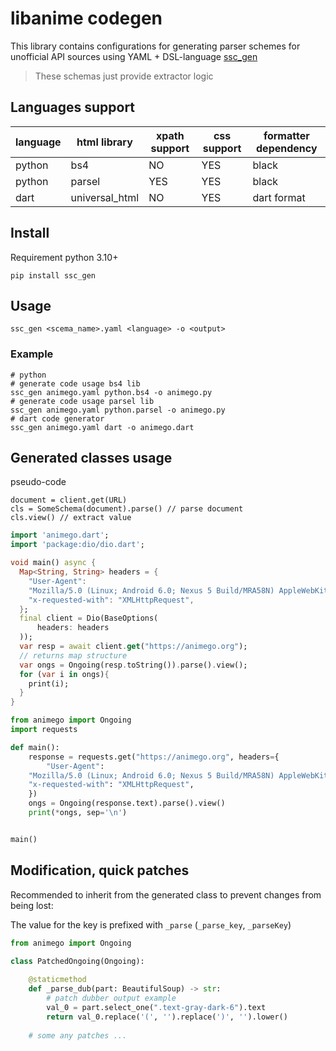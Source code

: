 # libanime codegen
This library contains configurations for generating parser schemes for unofficial API sources using
YAML + DSL-language [ssc_gen](https://github.com/vypivshiy/selector_schema_codegen) 

> These schemas just provide extractor logic

## Languages support
| language | html library   | xpath support | css support | formatter dependency |
|----------|----------------|---------------|-------------|----------------------|
| python   | bs4            | NO            | YES         | black                |
| python   | parsel         | YES           | YES         | black                |
| dart     | universal_html | NO            | YES         | dart format          |

## Install

Requirement python 3.10+

```shell
pip install ssc_gen
```

## Usage
```
ssc_gen <scema_name>.yaml <language> -o <output>
```
### Example

```shell
# python
# generate code usage bs4 lib
ssc_gen animego.yaml python.bs4 -o animego.py
# generate code usage parsel lib
ssc_gen animego.yaml python.parsel -o animego.py
# dart code generator
ssc_gen animego.yaml dart -o animego.dart
```

## Generated classes usage

pseudo-code
```
document = client.get(URL)
cls = SomeSchema(document).parse() // parse document
cls.view() // extract value
```

```dart
import 'animego.dart';
import 'package:dio/dio.dart';

void main() async {
  Map<String, String> headers = {
    "User-Agent":
    "Mozilla/5.0 (Linux; Android 6.0; Nexus 5 Build/MRA58N) AppleWebKit/537.36 (KHTML, like Gecko) Chrome/112.0.0.0 Mobile Safari/537.36",
    "x-requested-with": "XMLHttpRequest",
  };
  final client = Dio(BaseOptions(
      headers: headers
  ));
  var resp = await client.get("https://animego.org");
  // returns map structure
  var ongs = Ongoing(resp.toString()).parse().view();
  for (var i in ongs){
    print(i);
  }
}
```

```python
from animego import Ongoing
import requests

def main():
    response = requests.get("https://animego.org", headers={
        "User-Agent":
    "Mozilla/5.0 (Linux; Android 6.0; Nexus 5 Build/MRA58N) AppleWebKit/537.36 (KHTML, like Gecko) Chrome/112.0.0.0 Mobile Safari/537.36",
    "x-requested-with": "XMLHttpRequest",
    })
    ongs = Ongoing(response.text).parse().view()
    print(*ongs, sep='\n')


main()
```

## Modification, quick patches

Recommended to inherit from the generated class to prevent changes from being lost:

The value for the key is prefixed with `_parse` (`_parse_key`, `_parseKey`)

```python
from animego import Ongoing

class PatchedOngoing(Ongoing):
    
    @staticmethod
    def _parse_dub(part: BeautifulSoup) -> str:
        # patch dubber output example
        val_0 = part.select_one(".text-gray-dark-6").text
        return val_0.replace('(', '').replace(')', '').lower()
    
    # some any patches ...
```
